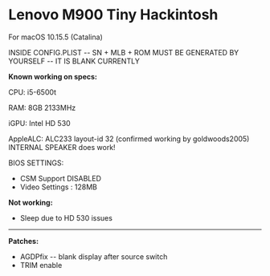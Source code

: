 # Lenovo M900 Tiny Hackintosh 

For macOS 10.15.5 (Catalina)

INSIDE CONFIG.PLIST -- SN + MLB + ROM MUST BE GENERATED BY YOURSELF -- IT IS BLANK CURRENTLY



<b>Known working on specs:</b>

CPU: i5-6500t

RAM: 8GB 2133MHz

iGPU: Intel HD 530

AppleALC: ALC233 layout-id 32 (confirmed working by goldwoods2005)
          INTERNAL SPEAKER does work!
          
BIOS SETTINGS: 
- CSM Support DISABLED
- Video Settings : 128MB


<b>Not working:</b>
- Sleep due to HD 530 issues

---------------------------
<b>Patches:</b>
- AGDPfix -- blank display after source switch
- TRIM enable
